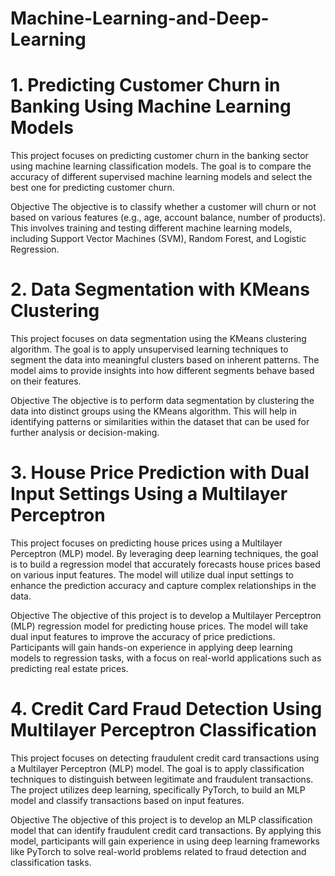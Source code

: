 # Machine-Learning-and-Deep-Learning
# 1. Predicting Customer Churn in Banking Using Machine Learning Models

This project focuses on predicting customer churn in the banking sector using machine learning classification models. The goal is to compare the accuracy of different supervised machine learning models and select the best one for predicting customer churn.

Objective
The objective is to classify whether a customer will churn or not based on various features (e.g., age, account balance, number of products). This involves training and testing different machine learning models, including Support Vector Machines (SVM), Random Forest, and Logistic Regression.

# 2. Data Segmentation with KMeans Clustering

This project focuses on data segmentation using the KMeans clustering algorithm. The goal is to apply unsupervised learning techniques to segment the data into meaningful clusters based on inherent patterns. The model aims to provide insights into how different segments behave based on their features.

Objective
The objective is to perform data segmentation by clustering the data into distinct groups using the KMeans algorithm. This will help in identifying patterns or similarities within the dataset that can be used for further analysis or decision-making.

# 3. House Price Prediction with Dual Input Settings Using a Multilayer Perceptron

This project focuses on predicting house prices using a Multilayer Perceptron (MLP) model. By leveraging deep learning techniques, the goal is to build a regression model that accurately forecasts house prices based on various input features. The model will utilize dual input settings to enhance the prediction accuracy and capture complex relationships in the data.

Objective
The objective of this project is to develop a Multilayer Perceptron (MLP) regression model for predicting house prices. The model will take dual input features to improve the accuracy of price predictions. Participants will gain hands-on experience in applying deep learning models to regression tasks, with a focus on real-world applications such as predicting real estate prices.

# 4. Credit Card Fraud Detection Using Multilayer Perceptron Classification

This project focuses on detecting fraudulent credit card transactions using a Multilayer Perceptron (MLP) model. The goal is to apply classification techniques to distinguish between legitimate and fraudulent transactions. The project utilizes deep learning, specifically PyTorch, to build an MLP model and classify transactions based on input features.

Objective
The objective of this project is to develop an MLP classification model that can identify fraudulent credit card transactions. By applying this model, participants will gain experience in using deep learning frameworks like PyTorch to solve real-world problems related to fraud detection and classification tasks.

